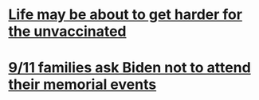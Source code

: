 # [Life may be about to get harder for the unvaccinated](./20210807125531)
# [9/11 families ask Biden not to attend their memorial events](./20210806231024)

